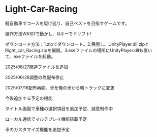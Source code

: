 # Light-Car-Racing

軽自動車でコースを駆け巡り、自己ベストを目指すゲームです。

操作方法WASDで動かし、Qキーでドリフト!

ダウンロード方法：1.zipでダウンロード。2.展開し、UnityPlayer.dll.zipとRight_car_Racing.zipを展開。3.exeファイルの場所にUnityPlayer.dllも置いて、exeファイルを起動。

2025/06/27関連ファイルを追加

2025/06/28調整の為配布停止

2025/07/16配布再開、車を俺の車から軽トラックに変更

今後追加する予定の機能

タイトル画面で車種の選択項目を追加予定、誠意制作中

ローカル通信でマルチプレイ機能搭載予定

車のカスタマイズ機能を追加予定
